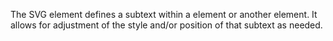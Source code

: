 The SVG <tspan> element defines a subtext within a <text> element or another <tspan> element. It allows for adjustment of the style and/or position of that subtext as needed.